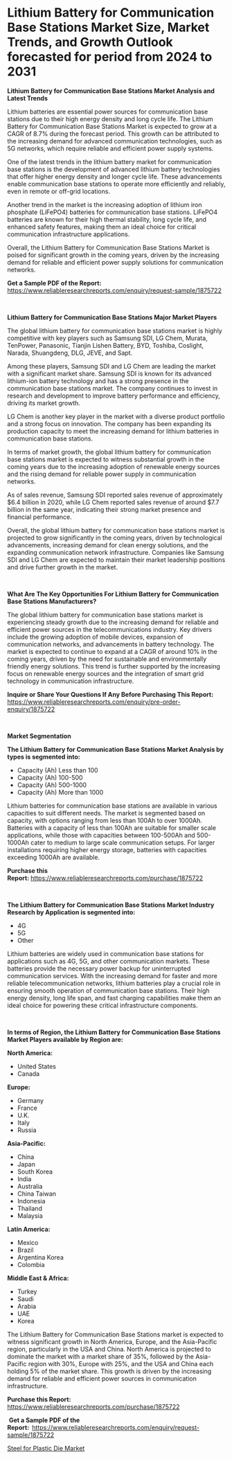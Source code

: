 <p><h1>Lithium Battery for Communication Base Stations Market Size, Market Trends, and Growth Outlook forecasted for period from 2024 to 2031</h1></p><p><strong>Lithium Battery for Communication Base Stations Market Analysis and Latest Trends</strong></p>
<p><p>Lithium batteries are essential power sources for communication base stations due to their high energy density and long cycle life. The Lithium Battery for Communication Base Stations Market is expected to grow at a CAGR of 8.7% during the forecast period. This growth can be attributed to the increasing demand for advanced communication technologies, such as 5G networks, which require reliable and efficient power supply systems.</p><p>One of the latest trends in the lithium battery market for communication base stations is the development of advanced lithium battery technologies that offer higher energy density and longer cycle life. These advancements enable communication base stations to operate more efficiently and reliably, even in remote or off-grid locations.</p><p>Another trend in the market is the increasing adoption of lithium iron phosphate (LiFePO4) batteries for communication base stations. LiFePO4 batteries are known for their high thermal stability, long cycle life, and enhanced safety features, making them an ideal choice for critical communication infrastructure applications.</p><p>Overall, the Lithium Battery for Communication Base Stations Market is poised for significant growth in the coming years, driven by the increasing demand for reliable and efficient power supply solutions for communication networks.</p></p>
<p><strong>Get a Sample PDF of the Report:&nbsp;</strong> <a href="https://www.reliableresearchreports.com/enquiry/request-sample/1875722">https://www.reliableresearchreports.com/enquiry/request-sample/1875722</a></p>
<p>&nbsp;</p>
<p><strong>Lithium Battery for Communication Base Stations Major Market Players</strong></p>
<p><p>The global lithium battery for communication base stations market is highly competitive with key players such as Samsung SDI, LG Chem, Murata, TenPower, Panasonic, Tianjin Lishen Battery, BYD, Toshiba, Coslight, Narada, Shuangdeng, DLG, JEVE, and Sapt. </p><p>Among these players, Samsung SDI and LG Chem are leading the market with a significant market share. Samsung SDI is known for its advanced lithium-ion battery technology and has a strong presence in the communication base stations market. The company continues to invest in research and development to improve battery performance and efficiency, driving its market growth.</p><p>LG Chem is another key player in the market with a diverse product portfolio and a strong focus on innovation. The company has been expanding its production capacity to meet the increasing demand for lithium batteries in communication base stations.</p><p>In terms of market growth, the global lithium battery for communication base stations market is expected to witness substantial growth in the coming years due to the increasing adoption of renewable energy sources and the rising demand for reliable power supply in communication networks.</p><p>As of sales revenue, Samsung SDI reported sales revenue of approximately $6.4 billion in 2020, while LG Chem reported sales revenue of around $7.7 billion in the same year, indicating their strong market presence and financial performance.</p><p>Overall, the global lithium battery for communication base stations market is projected to grow significantly in the coming years, driven by technological advancements, increasing demand for clean energy solutions, and the expanding communication network infrastructure. Companies like Samsung SDI and LG Chem are expected to maintain their market leadership positions and drive further growth in the market.</p></p>
<p>&nbsp;</p>
<p><strong>What Are The Key Opportunities For Lithium Battery for Communication Base Stations Manufacturers?</strong></p>
<p><p>The global lithium battery for communication base stations market is experiencing steady growth due to the increasing demand for reliable and efficient power sources in the telecommunications industry. Key drivers include the growing adoption of mobile devices, expansion of communication networks, and advancements in battery technology. The market is expected to continue to expand at a CAGR of around 10% in the coming years, driven by the need for sustainable and environmentally friendly energy solutions. This trend is further supported by the increasing focus on renewable energy sources and the integration of smart grid technology in communication infrastructure.</p></p>
<p><strong>Inquire or Share Your Questions If Any Before Purchasing This Report:</strong> <a href="https://www.reliableresearchreports.com/enquiry/pre-order-enquiry/1875722">https://www.reliableresearchreports.com/enquiry/pre-order-enquiry/1875722</a></p>
<p>&nbsp;</p>
<p><strong>Market Segmentation</strong></p>
<p><strong>The Lithium Battery for Communication Base Stations Market Analysis by types is segmented into:</strong></p>
<p><ul><li>Capacity (Ah) Less than 100</li><li>Capacity (Ah) 100-500</li><li>Capacity (Ah) 500-1000</li><li>Capacity (Ah) More than 1000</li></ul></p>
<p><p>Lithium batteries for communication base stations are available in various capacities to suit different needs. The market is segmented based on capacity, with options ranging from less than 100Ah to over 1000Ah. Batteries with a capacity of less than 100Ah are suitable for smaller scale applications, while those with capacities between 100-500Ah and 500-1000Ah cater to medium to large scale communication setups. For larger installations requiring higher energy storage, batteries with capacities exceeding 1000Ah are available.</p></p>
<p><strong>Purchase this Report:&nbsp;</strong><a href="https://www.reliableresearchreports.com/purchase/1875722">https://www.reliableresearchreports.com/purchase/1875722</a></p>
<p>&nbsp;</p>
<p><strong>The Lithium Battery for Communication Base Stations Market Industry Research by Application is segmented into:</strong></p>
<p><ul><li>4G</li><li>5G</li><li>Other</li></ul></p>
<p><p>Lithium batteries are widely used in communication base stations for applications such as 4G, 5G, and other communication markets. These batteries provide the necessary power backup for uninterrupted communication services. With the increasing demand for faster and more reliable telecommunication networks, lithium batteries play a crucial role in ensuring smooth operation of communication base stations. Their high energy density, long life span, and fast charging capabilities make them an ideal choice for powering these critical infrastructure components.</p></p>
<p>&nbsp;</p>
<p><strong>In terms of Region, the Lithium Battery for Communication Base Stations Market Players available by Region are:</strong></p>
<p>
    <p> <strong> North America: </strong>
        <ul>
            <li>United States</li>
            <li>Canada</li>
        </ul>
        </p> 
    <p> <strong> Europe: </strong>
        <ul>
            <li>Germany</li>
            <li>France</li>
            <li>U.K.</li>
            <li>Italy</li>
            <li>Russia</li>
        </ul>
        </p> 
    <p> <strong> Asia-Pacific: </strong>
        <ul>
            <li>China</li>
            <li>Japan</li>
            <li>South Korea</li>
            <li>India</li>
            <li>Australia</li>
            <li>China Taiwan</li>
            <li>Indonesia</li>
            <li>Thailand</li>
            <li>Malaysia</li>
        </ul>
        </p> 
    <p> <strong> Latin America: </strong>
        <ul>
            <li>Mexico</li>
            <li>Brazil</li>
            <li>Argentina Korea</li>
            <li>Colombia</li>
        </ul>
        </p> 
    <p> <strong> Middle East & Africa: </strong>
        <ul>
            <li>Turkey</li>
            <li>Saudi</li>
            <li>Arabia</li>
            <li>UAE</li>
            <li>Korea</li>
        </ul>
    </p>
    </p>
<p><p>The Lithium Battery for Communication Base Stations market is expected to witness significant growth in North America, Europe, and the Asia-Pacific region, particularly in the USA and China. North America is projected to dominate the market with a market share of 35%, followed by the Asia-Pacific region with 30%, Europe with 25%, and the USA and China each holding 5% of the market share. This growth is driven by the increasing demand for reliable and efficient power sources in communication infrastructure.</p></p>
<p><strong>Purchase this Report: </strong><a href="https://www.reliableresearchreports.com/purchase/1875722">https://www.reliableresearchreports.com/purchase/1875722</a></p>
<p>&nbsp;<strong>Get a Sample PDF of the Report:&nbsp;&nbsp;</strong><a href="https://www.reliableresearchreports.com/enquiry/request-sample/1875722">https://www.reliableresearchreports.com/enquiry/request-sample/1875722</a></p>
<p><strong></strong></p>
<p><p><a href="https://github.com/GroverBarry/Market-Research-Report-List-4/blob/main/steel-for-plastic-die-market.md">Steel for Plastic Die Market</a></p></p>
